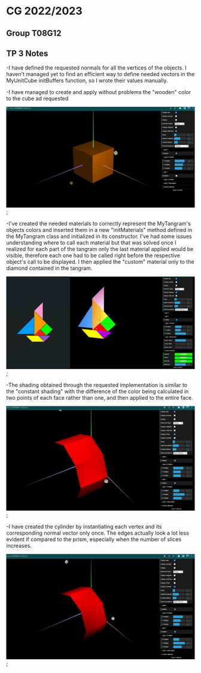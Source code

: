 # CG 2022/2023

## Group T08G12

## TP 3 Notes

-I have defined the requested normals for all the vertices of the objects. I haven't managed yet to find an efficient way to define needed vectors in the MyUnitCube initBuffers function, so I wrote their values manually.

-I have managed to create and apply without problems the "wooden" color to the cube ad requested

![Screenshot 1](screenshots/cg-t08g12-tp3-1.png);

-I've created the needed materials to correctly represent the MyTangram's objects colors and inserted them in a new "initMaterials" method defined in the MyTangram class and initialized in its constructor.
I've had some issues understanding where to call each material but that was solved once I realized for each part of the tangram only the last material applied would be visible, therefore each one had to be called right before the respective object's call to be displayed.
I then applied the "custom" material only to the diamond contained in the tangram.

![Screenshot 2](screenshots/cg-t08g12-tp3-2.png);

-The shading obtained through the requested implementation is similar to the "constant shading" with the difference of the color being calculated in two points of each face rather than one, and then applied to the entire face.

![Screenshot 3](screenshots/cg-t08g12-tp3-3.png);

-I have created the cylinder by instantiating each vertex and its corresponding normal vector only once. The edges actually look a lot less evident if compared to the prism, especially when the number of slices increases.

![Screenshot 3](screenshots/cg-t08g12-tp3-4.png);